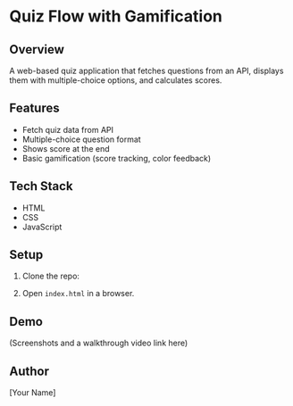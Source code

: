 # Quiz Flow with Gamification

## Overview
A web-based quiz application that fetches questions from an API, displays them with multiple-choice options, and calculates scores.

## Features
- Fetch quiz data from API
- Multiple-choice question format
- Shows score at the end
- Basic gamification (score tracking, color feedback)

## Tech Stack
- HTML
- CSS
- JavaScript

## Setup
1. Clone the repo:


2. Open `index.html` in a browser.

## Demo
(Screenshots and a walkthrough video link here)

## Author
[Your Name]
